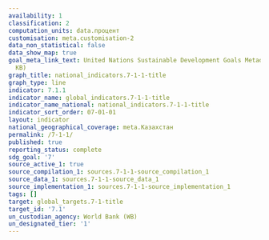 ```yaml
---
availability: 1
classification: 2
computation_units: data.процент
customisation: meta.customisation-2
data_non_statistical: false
data_show_map: true
goal_meta_link_text: United Nations Sustainable Development Goals Metadata (PDF 212
  KB)
graph_title: national_indicators.7-1-1-title
graph_type: line
indicator: 7.1.1
indicator_name: global_indicators.7-1-1-title
indicator_name_national: national_indicators.7-1-1-title
indicator_sort_order: 07-01-01
layout: indicator
national_geographical_coverage: meta.Казахстан
permalink: /7-1-1/
published: true
reporting_status: complete
sdg_goal: '7'
source_active_1: true
source_compilation_1: sources.7-1-1-source_compilation_1
source_data_1: sources.7-1-1-source_data_1
source_implementation_1: sources.7-1-1-source_implementation_1
tags: []
target: global_targets.7-1-title
target_id: '7.1'
un_custodian_agency: World Bank (WB)
un_designated_tier: '1'
---
```

